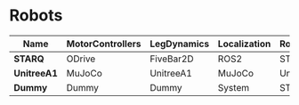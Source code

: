 # Robots

| Name | MotorControllers | LegDynamics | Localization | RobotParameters | PlanningModel | MPCSolver |
| ---- | ---------------- | ----------- | ------------ | --------------- | ------------- | --------- |
| **STARQ** | ODrive | FiveBar2D | ROS2 | STARQ | STARQ | OSQP |
| **UnitreeA1** | MuJoCo | UnitreeA1 | MuJoCo | UnitreeA1 | STARQ | OSQP |
| **Dummy** | Dummy | Dummy | System | STARQ | Dummy | null |